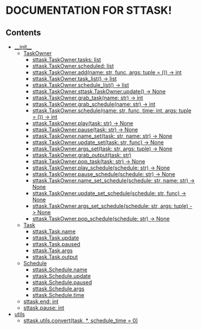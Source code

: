 # DOCUMENTATION FOR STTASK!

## Contents

- [\_\_init\_\_]()
  - [TaskOwner]()
    - [sttask.TaskOwner.tasks: list]()
    - [sttask.TaskOwner.scheduled: list]()
    - [sttask.TaskOwner.add(name: str, func, args: tuple = ()) -> int]()
    - [sttask.TaskOwner.task_list() -> list]()
    - [sttask.TaskOwner.schedule_list() -> list]()
    - [sttask.TaskOwner.sttask.TaskOwner.update() -> None]()
    - [sttask.TaskOwner.grab_task(name: str) -> int]()
    - [sttask.TaskOwner.grab_schedule(name: str) -> int]()
    - [sttask.TaskOwner.schedule(name: str, func, time: int, args: tuple = ()) -> int]()
    - [sttask.TaskOwner.play(task: str) -> None]()
    - [sttask.TaskOwner.pause(task: str) -> None]()
    - [sttask.TaskOwner.name_set(task: str, name: str) -> None]()
    - [sttask.TaskOwner.update_set(task: str, func) -> None]()
    - [sttask.TaskOwner.args_set(task: str, args: tuple) -> None]()
    - [sttask.TaskOwner.grab_output(task: str)]()
    - [sttask.TaskOwner.pop_task(task: str) -> None]()
    - [sttask.TaskOwner.play_schedule(schedule: str) -> None]()
    - [sttask.TaskOwner.pause_schedule(schedule: str) -> None]()
    - [sttask.TaskOwner.name_set_schedule(schedule: str, name: str) -> None]()
    - [sttask.TaskOwner.update_set_schedule(schedule: str, func) -> None]()
    - [sttask.TaskOwner.args_set_schedule(schedule: str, args: tuple) -> None]()
    - [sttask.TaskOwner.pop_schedule(schedule: str) -> None]()
  - [Task]()
    - [sttask.Task.name]()
    - [sttask.Task.update]()
    - [sttask.Task.paused]()
    - [sttask.Task.args]()
    - [sttask.Task.output]()
  - [Schedule]()
    - [sttask.Schedule.name]()
    - [sttask.Schedule.update]()
    - [sttask.Schedule.paused]()
    - [sttask.Schedule.args]()
    - [sttask.Schedule.time]()
  - [sttask.end: int]()
  - [sttask.pause: int]()
- [utils]()
  - [sttask.utils.convert(task, \*, schedule_time = 0)]()
